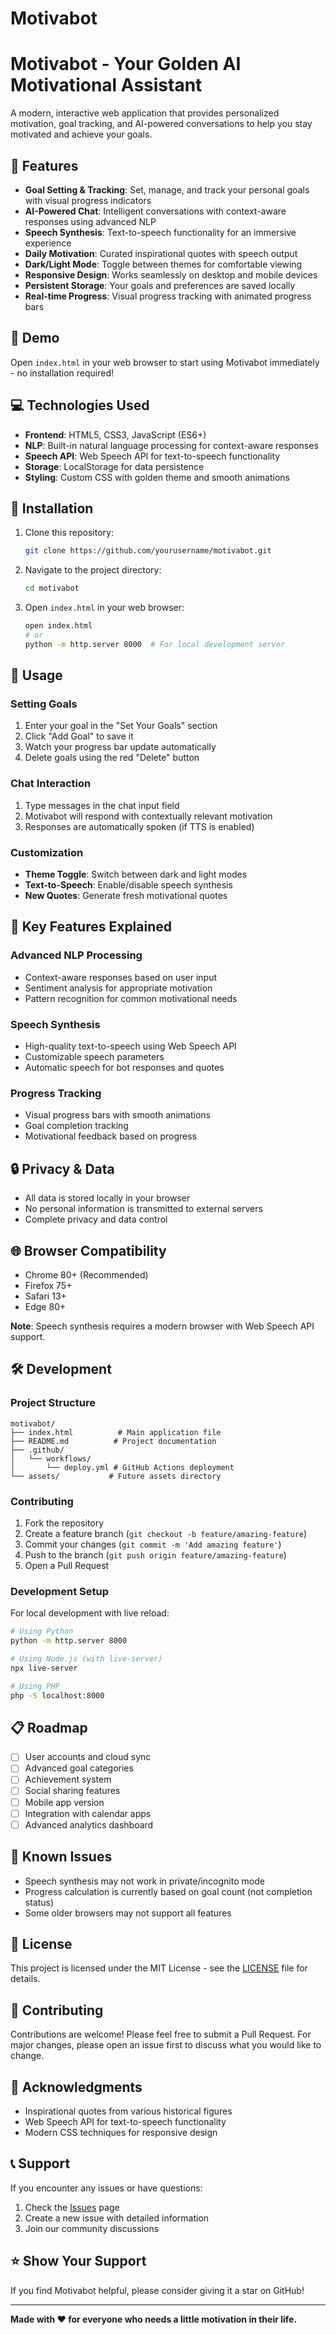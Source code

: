 # Motivabot

# Motivabot - Your Golden AI Motivational Assistant

A modern, interactive web application that provides personalized motivation, goal tracking, and AI-powered conversations to help you stay motivated and achieve your goals.

## 🌟 Features

- **Goal Setting & Tracking**: Set, manage, and track your personal goals with visual progress indicators
- **AI-Powered Chat**: Intelligent conversations with context-aware responses using advanced NLP
- **Speech Synthesis**: Text-to-speech functionality for an immersive experience
- **Daily Motivation**: Curated inspirational quotes with speech output
- **Dark/Light Mode**: Toggle between themes for comfortable viewing
- **Responsive Design**: Works seamlessly on desktop and mobile devices
- **Persistent Storage**: Your goals and preferences are saved locally
- **Real-time Progress**: Visual progress tracking with animated progress bars

## 🚀 Demo

Open `index.html` in your web browser to start using Motivabot immediately - no installation required!

## 💻 Technologies Used

- **Frontend**: HTML5, CSS3, JavaScript (ES6+)
- **NLP**: Built-in natural language processing for context-aware responses
- **Speech API**: Web Speech API for text-to-speech functionality
- **Storage**: LocalStorage for data persistence
- **Styling**: Custom CSS with golden theme and smooth animations

## 🔧 Installation

1. Clone this repository:
   ```bash
   git clone https://github.com/yourusername/motivabot.git
   ```

2. Navigate to the project directory:
   ```bash
   cd motivabot
   ```

3. Open `index.html` in your web browser:
   ```bash
   open index.html
   # or
   python -m http.server 8000  # For local development server
   ```

## 📱 Usage

### Setting Goals
1. Enter your goal in the "Set Your Goals" section
2. Click "Add Goal" to save it
3. Watch your progress bar update automatically
4. Delete goals using the red "Delete" button

### Chat Interaction
1. Type messages in the chat input field
2. Motivabot will respond with contextually relevant motivation
3. Responses are automatically spoken (if TTS is enabled)

### Customization
- **Theme Toggle**: Switch between dark and light modes
- **Text-to-Speech**: Enable/disable speech synthesis
- **New Quotes**: Generate fresh motivational quotes

## 🎯 Key Features Explained

### Advanced NLP Processing
- Context-aware responses based on user input
- Sentiment analysis for appropriate motivation
- Pattern recognition for common motivational needs

### Speech Synthesis
- High-quality text-to-speech using Web Speech API
- Customizable speech parameters
- Automatic speech for bot responses and quotes

### Progress Tracking
- Visual progress bars with smooth animations
- Goal completion tracking
- Motivational feedback based on progress

## 🔒 Privacy & Data

- All data is stored locally in your browser
- No personal information is transmitted to external servers
- Complete privacy and data control

## 🌐 Browser Compatibility

- Chrome 80+ (Recommended)
- Firefox 75+
- Safari 13+
- Edge 80+

**Note**: Speech synthesis requires a modern browser with Web Speech API support.

## 🛠️ Development

### Project Structure
```
motivabot/
├── index.html          # Main application file
├── README.md          # Project documentation
├── .github/
│   └── workflows/
│       └── deploy.yml # GitHub Actions deployment
└── assets/           # Future assets directory
```

### Contributing

1. Fork the repository
2. Create a feature branch (`git checkout -b feature/amazing-feature`)
3. Commit your changes (`git commit -m 'Add amazing feature'`)
4. Push to the branch (`git push origin feature/amazing-feature`)
5. Open a Pull Request

### Development Setup

For local development with live reload:

```bash
# Using Python
python -m http.server 8000

# Using Node.js (with live-server)
npx live-server

# Using PHP
php -S localhost:8000
```

## 📋 Roadmap

- [ ] User accounts and cloud sync
- [ ] Advanced goal categories
- [ ] Achievement system
- [ ] Social sharing features
- [ ] Mobile app version
- [ ] Integration with calendar apps
- [ ] Advanced analytics dashboard

## 🐛 Known Issues

- Speech synthesis may not work in private/incognito mode
- Progress calculation is currently based on goal count (not completion status)
- Some older browsers may not support all features

## 📄 License

This project is licensed under the MIT License - see the [LICENSE](LICENSE) file for details.

## 🤝 Contributing

Contributions are welcome! Please feel free to submit a Pull Request. For major changes, please open an issue first to discuss what you would like to change.

## 👏 Acknowledgments

- Inspirational quotes from various historical figures
- Web Speech API for text-to-speech functionality
- Modern CSS techniques for responsive design

## 📞 Support

If you encounter any issues or have questions:

1. Check the [Issues](https://github.com/yourusername/motivabot/issues) page
2. Create a new issue with detailed information
3. Join our community discussions

## ⭐ Show Your Support

If you find Motivabot helpful, please consider giving it a star on GitHub!

---

**Made with ❤️ for everyone who needs a little motivation in their life.** 
